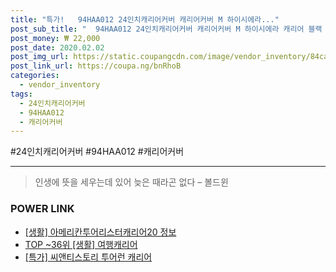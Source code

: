 ```yaml
--- 
title: "특가!   94HAA012 24인치캐리어커버 캐리어커버 M 하이시에라..." 
post_sub_title: "  94HAA012 24인치캐리어커버 캐리어커버 M 하이시에라 캐리어 블랙 중간사이즈커버 항공커버" 
post_money: ₩ 22,000 
post_date: 2020.02.02 
post_img_url: https://static.coupangcdn.com/image/vendor_inventory/84ca/63c3e0e24274452898ebb4843d121851218f4e1a82b56c2066397a786813.jpg 
post_link_url: https://coupa.ng/bnRhoB 
categories: 
  - vendor_inventory 
tags: 
  - 24인치캐리어커버 
  - 94HAA012 
  - 캐리어커버 
--- 
```

  #24인치캐리어커버 #94HAA012 #캐리어커버 
<hr> 

> 인생에 뜻을 세우는데 있어 늦은 때라곤 없다 – 볼드윈 


### POWER LINK

* <a href="https://blog.naver.com/sakai111/221770233664" target="_blank"> [생활] 아메리칸투어리스터캐리어20 정보 </a>
* <a href="https://blog.naver.com/an0733/221784579987" target="_blank"> TOP ~36위 [생활] 여행캐리어</a>
* <a href="https://blog.naver.com/sakai111/221788787736" target="_blank">[특가] 씨앤티스토리 투어런 캐리어</a>
